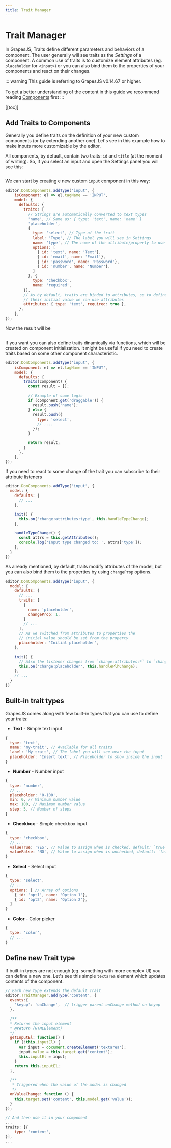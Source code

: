 ```yaml
---
title: Trait Manager
---
```


# Trait Manager

In GrapesJS, Traits define different parameters and behaviors of a component. The user generally will see traits as the *Settings* of a component. A common use of traits is to customize element attributes (eg. `placeholder` for `<input>`) or you can also bind them to the properties of your components and react on their changes.

::: warning
This guide is referring to GrapesJS v0.14.67 or higher.<br><br>
To get a better understanding of the content in this guide we recommend reading [Components](Components.html) first
:::

[[toc]]




## Add Traits to Components

Generally you define traits on the definition of your new custom components (or by extending another one). Let's see in this example how to make inputs more customizable by the editor.

All components, by default, contain two traits: `id` and `title` (at the moment of writing). So, if you select an input and open the Settings panel you will see this:

<img :src="$withBase('/default-traits.png')">

We can start by creating e new custom `input` component in this way:

```js
editor.DomComponents.addType('input', {
    isComponent: el => el.tagName == 'INPUT',
    model: {
      defaults: {
        traits: [
          // Strings are automatically converted to text types
          'name', // Same as: { type: 'text', name: 'name' }
          'placeholder',
          {
            type: 'select', // Type of the trait
            label: 'Type', // The label you will see in Settings
            name: 'type', // The name of the attribute/property to use on component
            options: [
              { id: 'text', name: 'Text'},
              { id: 'email', name: 'Email'},
              { id: 'password', name: 'Password'},
              { id: 'number', name: 'Number'},
            ]
          }, {
            type: 'checkbox',
            name: 'required',
        }],
        // As by default, traits are binded to attributes, so to define
        // their initial value we can use attributes
        attributes: { type: 'text', required: true },
      },
    },
});
```

Now the result will be

<img :src="$withBase('/input-custom-traits.png')">

If you want you can also define traits dinamically via functions, which will be created on component initialization. It might be useful if you need to create traits based on some other component characteristic.

```js
editor.DomComponents.addType('input', {
    isComponent: el => el.tagName == 'INPUT',
    model: {
      defaults: {
        traits(component) {
          const result = [];

          // Example of some logic
          if (component.get('draggable')) {
            result.push('name');
          } else {
            result.push({
              type: 'select',
              // ....
            });
          }

          return result;
        }
      },
    },
});
```

If you need to react to some change of the trait you can subscribe to their attribute listeners

```js
editor.DomComponents.addType('input', {
  model: {
    defaults: {
      // ...
    },

    init() {
      this.on('change:attributes:type', this.handleTypeChange);
    },

    handleTypeChange() {
      const attrs = this.getAttributes();
      console.log('Input type changed to: ', attrs['type']);
    },
  }
})
```

As already mentioned, by default, traits modify attributes of the model, but you can also bind them to the properties by using `changeProp` options.

```js
editor.DomComponents.addType('input', {
  model: {
    defaults: {
      // ...
      traits: [
        {
          name: 'placeholder',
          changeProp: 1,
        }
        // ...
      ],
      // As we switched from attributes to properties the
      // initial value should be set from the property
      placeholder: 'Initial placeholder',
    },

    init() {
      // Also the listener changes from `change:attributes:*` to `change:*`
      this.on('change:placeholder', this.handlePlhChange);
    },
    // ...
  }
})
```

## Built-in trait types

GrapesJS comes along with few built-in types that you can use to define your traits:

* **Text** - Simple text input
```js
{
  type: 'text',
  name: 'my-trait', // Available for all traits
  label: 'My trait', // The label you will see near the input
  placeholder: 'Insert text', // Placeholder to show inside the input
}
```
* **Number** - Number input
```js
{
  type: 'number',
  // ...
  placeholder: '0-100',
  min: 0, // Minimum number value
  max: 100, // Maximum number value
  step: 5, // Number of steps
}
```
* **Checkbox** - Simple checkbox input
```js
{
  type: 'checkbox',
  // ...
  valueTrue: 'YES', // Value to assign when is checked, default: `true`
  valueFalse: 'NO', // Value to assign when is unchecked, default: `false`
}
```
* **Select** - Select input
```js
{
  type: 'select',
  // ...
  options: [ // Array of options
    { id: 'opt1', name: 'Option 1'},
    { id: 'opt2', name: 'Option 2'},
  ]
}
```
* **Color** - Color picker
```js
{
  type: 'color',
  // ...
}
```


## Define new Trait type

If built-in types are not enough (eg. something with more complex UI) you can define a new one.
Let's see this simple `textarea` element which updates contents of the component.

```js
// Each new type extends the default Trait
editor.TraitManager.addType('content', {
  events:{
    'keyup': 'onChange',  // trigger parent onChange method on keyup
  },

  /**
  * Returns the input element
  * @return {HTMLElement}
  */
  getInputEl: function() {
    if (!this.inputEl) {
      var input = document.createElement('textarea');
      input.value = this.target.get('content');
      this.inputEl = input;
    }
    return this.inputEl;
  },

  /**
   * Triggered when the value of the model is changed
   */
  onValueChange: function () {
    this.target.set('content', this.model.get('value'));
  }
});

// And then use it in your component
...
traits: [{
    type: 'content',
}],
...
```

